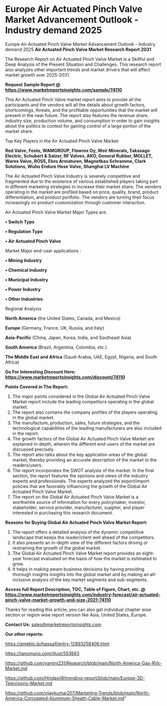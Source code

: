 # Europe Air Actuated Pinch Valve Market Advancement Outlook - Industry demand 2025
Europe Air Actuated Pinch Valve Market Advancement Outlook - Industry demand 2025
<strong>Air Actuated Pinch Valve Market Research Report 2031</strong>

The Research Report on Air Actuated Pinch Valve Market is a Skillful and Deep Analysis of the Present Situation and Challenges. This research report also analyzes other important trends and market drivers that will affect market growth over 2025-2031.

<strong>Request Sample Report @ <a href=https://www.marketreportsinsights.com/sample/74110>https://www.marketreportsinsights.com/sample/74110</a></strong>

This Air Actuated Pinch Valve market report aims to provide all the participants and the vendors will all the details about growth factors, shortcomings, threats, and the profitable opportunities that the market will present in the near future. The report also features the revenue share, industry size, production volume, and consumption in order to gain insights about the politics to contest for gaining control of a large portion of the market share.

Top Key Players in the Air Actuated Pinch Valve Market:

<strong>Red Valve, Festo, WAMGROUP, Flowrox Oy, Weir Minerals, Takasago Electric, Schubert & Salzer, RF Valves, AKO, General Rubber, MOLLET, Warex Valve, ROSS, Ebro Armaturen, Magnetbau Schramme, Clark Solutions, Wuhu Endure Hose Valve, Shanghai LV Machine</strong>

The Air Actuated Pinch Valve Industry is severely competitive and fragmented due to the existence of various established players taking part in different marketing strategies to increase their market share. The vendors operating in the market are profiled based on price, quality, brand, product differentiation, and product portfolio. The vendors are turning their focus increasingly on product customization through customer interaction.

Air Actuated Pinch Valve Market Major Types are:

<strong>• Switch Type

• Regulation Type

• Air Actuated Pinch Valve</strong>

Market Major end-user applications :

<strong>• Mining Industry

• Chemical Industry

• Municipal Industry

• Power Industry

• Other Industries</strong>

Regional Analysis

</u><strong><b>North America</b></strong> (the United States, Canada, and Mexico)

<strong><b>Europe </b></strong>(Germany, France, UK, Russia, and Italy)

<strong><b>Asia-Pacific</b></strong> (China, Japan, Korea, India, and Southeast Asia)

<strong><b>South America</b></strong> (Brazil, Argentina, Colombia, etc.)

<strong><b>The Middle East and Africa</b></strong> (Saudi Arabia, UAE, Egypt, Nigeria, and South Africa)

<strong>Go For Interesting Discount Here: <a href=https://www.marketreportsinsights.com/discount/74110>https://www.marketreportsinsights.com/discount/74110</a></strong>

<strong>Points Covered in The Report:</strong>
<ol>
  <li>The major points considered in the Global Air Actuated Pinch Valve Market report include the leading competitors operating in the global market.</li>
  <li>The report also contains the company profiles of the players operating in the global market.</li>
  <li>The manufacture, production, sales, future strategies, and the technological capabilities of the leading manufacturers are also included in the report.</li>
  <li>The growth factors of the Global Air Actuated Pinch Valve Market are explained in-depth, wherein the different end-users of the market are discussed precisely.</li>
  <li>The report also talks about the key application areas of the global market, thereby providing an accurate description of the market to the readers/users.</li>
  <li>The report incorporates the SWOT analysis of the market. In the final section, the report features the opinions and views of the industry experts and professionals. The experts analyzed the export/import policies that are favorably influencing the growth of the Global Air Actuated Pinch Valve Market.</li>
  <li>The report on the Global Air Actuated Pinch Valve Market is a worthwhile source of information for every policymaker, investor, stakeholder, service provider, manufacturer, supplier, and player interested in purchasing this research document.</li>
</ol>
<strong>Reasons for Buying Global Air Actuated Pinch Valve Market Report:</strong>

<ol>
  <li>The report offers a detailed analysis of the dynamic competitive landscape that keeps the reader/client well ahead of the competitors.</li>
  <li>It also presents an in-depth view of the different factors driving or restraining the growth of the global market.</li>
  <li>The Global Air Actuated Pinch Valve Market report provides an eight-year forecast evaluated on the basis of how the market is estimated to grow.</li>
  <li>It helps in making aware business decisions by having providing thorough insights insights into the global market and by making an all-inclusive analysis of the key market segments and sub-segments.</li>
</ol>
<strong>Access full Report Description, TOC, Table of Figure, Chart, etc. @ <a href=https://www.marketreportsinsights.com/industry-forecast/air-actuated-pinch-valve-market-growth-and-size-2021-74110>https://www.marketreportsinsights.com/industry-forecast/air-actuated-pinch-valve-market-growth-and-size-2021-74110</a></strong>


Thanks for reading this article; you can also get individual chapter wise section or region wise report version like Asia, United States, Europe.

<strong>Contact Us:</strong>
sales@marketreportsinsights.com

<strong>Our other reports:</strong>

<a href=https://ameblo.jp/haqsaif/entry-12893258406.html>https://ameblo.jp/haqsaif/entry-12893258406.html</a>

<a href=https://tanomuno.com/illust/553663>https://tanomuno.com/illust/553663</a>

<a href=https://github.com/yamini231/Research/blob/main/North-America-Gas-RVs-Market.md>https://github.com/yamini231/Research/blob/main/North-America-Gas-RVs-Market.md</a>

<a href=https://github.com/Hindavii9/trending-report/blob/main/Europe-3D-Televisions-Market.md>https://github.com/Hindavii9/trending-report/blob/main/Europe-3D-Televisions-Market.md</a>

<a href=https://github.com/vijaykumar207/Marketing-Trends/blob/main/North-America-Corrugated-Aluminum-Sheath-Cable-Market.md>https://github.com/vijaykumar207/Marketing-Trends/blob/main/North-America-Corrugated-Aluminum-Sheath-Cable-Market.md</a>"
